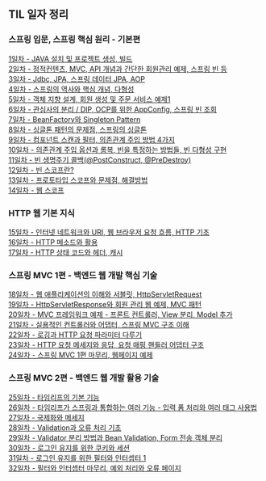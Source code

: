 ## TIL 일자 정리
### 스프링 입문, 스프링 핵심 원리 - 기본편

[1일차 - JAVA 설치 및 프로젝트 생성, 빌드](https://github.com/jub3907/Today-I-Learn/blob/main/spring/til/day1.md)\
[2일차 - 정적컨텐츠, MVC, API 개념과 간단한 회원관리 예제, 스프링 빈 등](https://github.com/jub3907/Today-I-Learn/blob/main/spring/til/day2.md)\
[3일차 - Jdbc, JPA, 스프링 데이터 JPA, AOP](https://github.com/jub3907/Today-I-Learn/blob/main/spring/til/day3.md)\
[4일차 - 스프링의 역사와 핵심 개념, 다형성](https://github.com/jub3907/Today-I-Learn/blob/main/spring/til/day4.md)\
[5일차 - 객체 지향 설계, 회원 생성 및 주문 서비스 예제1](https://github.com/jub3907/Today-I-Learn/blob/main/spring/til/day5.md)\
[6일차 - 관심사의 분리 / DIP, OCP를 위한 AppConfig, 스프링 빈 조회](https://github.com/jub3907/Today-I-Learn/blob/main/spring/til/day6.md)\
[7일차 - BeanFactory와 Singleton Pattern](https://github.com/jub3907/Today-I-Learn/blob/main/spring/til/day7.md)\
[8일차 - 싱글톤 패턴의 문제점, 스프링의 싱글톤](https://github.com/jub3907/Today-I-Learn/blob/main/spring/til/day8.md)\
[9일차 - 컴포넌트 스캔과 필터, 의존관계 주입 방법 4가지](https://github.com/jub3907/Today-I-Learn/blob/main/spring/til/day9.md)\
[10일차 - 의존관계 주입 옵션과 롬복, 빈을 특정하는 방법들, 빈 다형성 구현](https://github.com/jub3907/Today-I-Learn/blob/main/spring/til/day10.md)\
[11일차 - 빈 생명주기 콜백(@PostConstruct, @PreDestroy)](https://github.com/jub3907/Today-I-Learn/blob/main/spring/til/day11.md)\
[12일차 - 빈 스코프란?](https://github.com/jub3907/Today-I-Learn/blob/main/spring/til/day12.md)\
[13일차 - 프로토타입 스코프와 문제점, 해결방법](https://github.com/jub3907/Today-I-Learn/blob/main/spring/til/day13.md)\
[14일차 - 웹 스코프](https://github.com/jub3907/Today-I-Learn/blob/main/spring/til/day14.md)

### HTTP 웹 기본 지식
[15일차 - 인터넷 네트워크와 URI, 웹 브라우저 요청 흐름, HTTP 기초](https://github.com/jub3907/Today-I-Learn/blob/main/HTTP/til/day15.md)\
[16일차 - HTTP 메소드와 활용](https://github.com/jub3907/Today-I-Learn/blob/main/HTTP/til/day16.md)\
[17일차 - HTTP 상태 코드와 헤더, 캐시](https://github.com/jub3907/Today-I-Learn/blob/main/HTTP/til/day17.md)

### 스프링 MVC 1편 - 백엔드 웹 개발 핵심 기술
[18일차 - 웹 애플리케이션의 이해와 서블릿, HttpServletRequest](https://github.com/jub3907/Today-I-Learn/blob/main/spring/til/day18.md)\
[19일차 - HttpServletResponse와 회원 관리 웹 예제, MVC 패턴](https://github.com/jub3907/Today-I-Learn/blob/main/spring/til/day19.md)\
[20일차 - MVC 프레임워크 예제 - 프론트 컨트롤러, View 분리, Model 추가](https://github.com/jub3907/Today-I-Learn/blob/main/spring/til/day20.md)\
[21일차 - 실용적인 컨트롤러와 어댑터, 스프링 MVC 구조 이해](https://github.com/jub3907/Today-I-Learn/blob/main/spring/til/day21.md)\
[22일차 - 로깅과 HTTP 요청 파라미터 다루기](https://github.com/jub3907/Today-I-Learn/blob/main/spring/til/day22.md)\
[23일차 - HTTP 요청 메세지와 응답, 요청 매핑 핸들러 어댑터 구조](https://github.com/jub3907/Today-I-Learn/blob/main/spring/til/day23.md)\
[24일차 - 스프링 MVC 1편 마무리, 웹페이지 예제](https://github.com/jub3907/Today-I-Learn/blob/main/spring/til/day24.md)

### 스프링 MVC 2편 - 백엔드 웹 개발 활용 기술
[25일차 - 타임리프의 기본 기능](https://github.com/jub3907/Today-I-Learn/blob/main/spring/til/day25.md)\
[26일차 - 타임리프가 스프링과 통합하는 여러 기능 - 입력 폼 처리와 여러 태그 사용법](https://github.com/jub3907/Today-I-Learn/blob/main/spring/til/day26.md)\
[27일차 - 국제화와 메세지](https://github.com/jub3907/Today-I-Learn/blob/main/spring/til/day27.md)\
[28일차 - Validation과 오류 처리 기초](https://github.com/jub3907/Today-I-Learn/blob/main/spring/til/day28.md)\
[29일차 - Validator 분리 방법과 Bean Validation, Form 전송 객체 분리](https://github.com/jub3907/Today-I-Learn/blob/main/spring/til/day29.md)\
[30일차 - 로그인 유지를 위한 쿠키와 세션](https://github.com/jub3907/Today-I-Learn/blob/main/spring/til/day30.md)\
[31일차 - 로그인 유지를 위한 필터와 인터셉터 1](https://github.com/jub3907/Today-I-Learn/blob/main/spring/til/day31.md)\
[32일차 - 필터와 인터셉터 마무리, 예외 처리와 오류 페이지](https://github.com/jub3907/Today-I-Learn/blob/main/spring/til/day32.md)